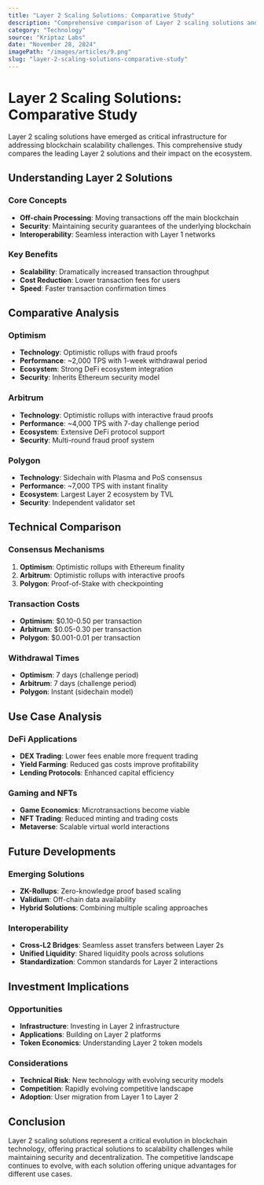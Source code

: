 ```yaml
---
title: "Layer 2 Scaling Solutions: Comparative Study"
description: "Comprehensive comparison of Layer 2 scaling solutions and their impact on blockchain performance and user experience."
category: "Technology"
source: "Kriptaz Labs"
date: "November 28, 2024"
imagePath: "/images/articles/9.png"
slug: "layer-2-scaling-solutions-comparative-study"
---
```


# Layer 2 Scaling Solutions: Comparative Study

Layer 2 scaling solutions have emerged as critical infrastructure for addressing blockchain scalability challenges. This comprehensive study compares the leading Layer 2 solutions and their impact on the ecosystem.

## Understanding Layer 2 Solutions

### Core Concepts
- **Off-chain Processing**: Moving transactions off the main blockchain
- **Security**: Maintaining security guarantees of the underlying blockchain
- **Interoperability**: Seamless interaction with Layer 1 networks

### Key Benefits
- **Scalability**: Dramatically increased transaction throughput
- **Cost Reduction**: Lower transaction fees for users
- **Speed**: Faster transaction confirmation times

## Comparative Analysis

### Optimism
- **Technology**: Optimistic rollups with fraud proofs
- **Performance**: ~2,000 TPS with 1-week withdrawal period
- **Ecosystem**: Strong DeFi ecosystem integration
- **Security**: Inherits Ethereum security model

### Arbitrum
- **Technology**: Optimistic rollups with interactive fraud proofs
- **Performance**: ~4,000 TPS with 7-day challenge period
- **Ecosystem**: Extensive DeFi protocol support
- **Security**: Multi-round fraud proof system

### Polygon
- **Technology**: Sidechain with Plasma and PoS consensus
- **Performance**: ~7,000 TPS with instant finality
- **Ecosystem**: Largest Layer 2 ecosystem by TVL
- **Security**: Independent validator set

## Technical Comparison

### Consensus Mechanisms
1. **Optimism**: Optimistic rollups with Ethereum finality
2. **Arbitrum**: Optimistic rollups with interactive proofs
3. **Polygon**: Proof-of-Stake with checkpointing

### Transaction Costs
- **Optimism**: $0.10-0.50 per transaction
- **Arbitrum**: $0.05-0.30 per transaction
- **Polygon**: $0.001-0.01 per transaction

### Withdrawal Times
- **Optimism**: 7 days (challenge period)
- **Arbitrum**: 7 days (challenge period)
- **Polygon**: Instant (sidechain model)

## Use Case Analysis

### DeFi Applications
- **DEX Trading**: Lower fees enable more frequent trading
- **Yield Farming**: Reduced gas costs improve profitability
- **Lending Protocols**: Enhanced capital efficiency

### Gaming and NFTs
- **Game Economics**: Microtransactions become viable
- **NFT Trading**: Reduced minting and trading costs
- **Metaverse**: Scalable virtual world interactions

## Future Developments

### Emerging Solutions
- **ZK-Rollups**: Zero-knowledge proof based scaling
- **Validium**: Off-chain data availability
- **Hybrid Solutions**: Combining multiple scaling approaches

### Interoperability
- **Cross-L2 Bridges**: Seamless asset transfers between Layer 2s
- **Unified Liquidity**: Shared liquidity pools across solutions
- **Standardization**: Common standards for Layer 2 interactions

## Investment Implications

### Opportunities
- **Infrastructure**: Investing in Layer 2 infrastructure
- **Applications**: Building on Layer 2 platforms
- **Token Economics**: Understanding Layer 2 token models

### Considerations
- **Technical Risk**: New technology with evolving security models
- **Competition**: Rapidly evolving competitive landscape
- **Adoption**: User migration from Layer 1 to Layer 2

## Conclusion

Layer 2 scaling solutions represent a critical evolution in blockchain technology, offering practical solutions to scalability challenges while maintaining security and decentralization. The competitive landscape continues to evolve, with each solution offering unique advantages for different use cases.
